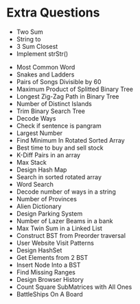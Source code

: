 # Extra Questions

* Two Sum
* String to 
* 3 Sum Closest
* Implement strStr() <!-- Recheck solution for better complexity https://leetcode.com/problems/implement-strstr/-->
<!-- * Maximum Window Substring REDO Hard -->
* Most Common Word
* Snakes and Ladders
* Pairs of Songs Divisible by 60
* Maximum Product of Splitted Binary Tree
* Longest Zig-Zag Path in Binary Tree
* Number of Distinct Islands
* Trim Binary Search Tree <!-- REVISIT LC 669 https://leetcode.com/problems/trim-a-binary-search-tree/ -->
* Decode Ways <!-- REDO LC 91 -->
* Check if sentence is pangram
* Largest Number
* Find Minimum In Rotated Sorted Array <!-- REDO LC 153 https://leetcode.com/problems/find-minimum-in-rotated-sorted-array/ -->
* Best time to buy and sell stock
* K-Diff Pairs in an array <!-- REVISIT LC 532 -->
* Max Stack
* Design Hash Map
* Search in sorted rotated array <!-- REDO -->
* Word Search
* Decode number of ways in a string
* Number of Provinces
* Alien Dictionary <!-- Revisit -->
* Design Parking System
* Number of Lazer Beams in a bank
* Max Twin Sum in a Linked List
* Construct BST from Preorder traversal
* User Website Visit Patterns 
* Design HashSet
* Get Elements from 2 BST
* Insert Node Into a BST
* Find Missing Ranges
* Design Browser History
* Count Square SubMatrices with All Ones
* BattleShips On A Board